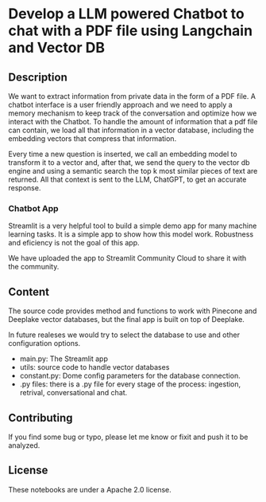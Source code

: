 # Develop a LLM powered Chatbot to chat with a PDF file using Langchain and Vector DB
## Description 

We want to extract information from private data in the form of a PDF file. A chatbot interface is a user friendly approach and we need to apply a memory mechanism to keep track of the conversation and optimize how we interact with the Chatbot. To handle the amount of information that a pdf file can contain, we load all that information in a vector database, including the embedding vectors that compress that information.

Every time a new question is inserted, we call an embedding model to transform it to a vector and, after that, we send the query to the vector db engine and using a semantic search the top k most similar pieces of text are returned. All that context is sent to the LLM, ChatGPT, to get an accurate response.
### Chatbot App
Streamlit is a very helpful tool to build a simple demo app for many machine learning tasks. It is a simple app to show how this model work. Robustness and eficiency is not the goal of this app.

We have uploaded the app to Streamlit Community Cloud to share it with the community.

## Content

The source code provides method and functions to work with Pinecone and Deeplake vector databases, but the final app is built on top of Deeplake.

In future realeses we would try to select the database to use and other configuration options.

- main.py: The Streamlit app
- utils: source code to handle vector databases
- constant.py: Dome config parameters for the database connection.
- .py files: there is a .py file for every stage of the process: ingestion, retrival, conversational and chat. 

## Contributing
If you find some bug or typo, please let me know or fixit and push it to be analyzed. 

## License

These notebooks are under a Apache 2.0 license.

